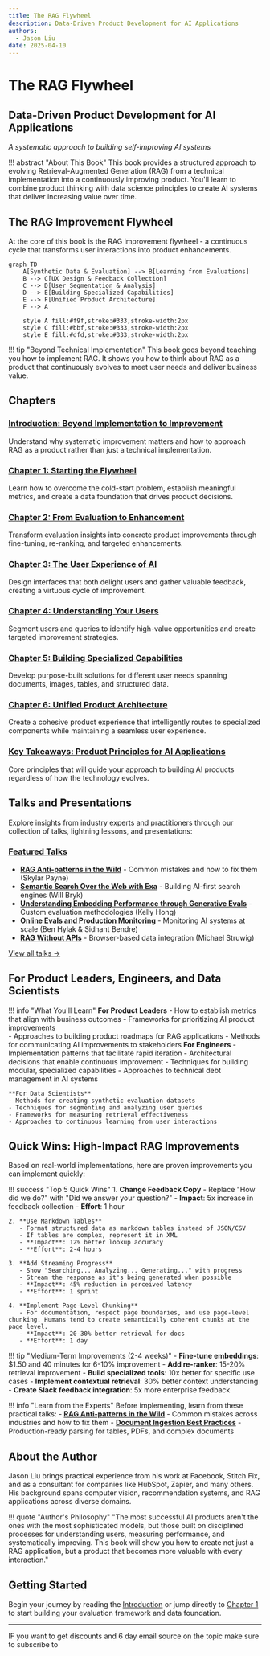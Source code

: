 ```yaml
---
title: The RAG Flywheel
description: Data-Driven Product Development for AI Applications
authors:
  - Jason Liu
date: 2025-04-10
---
```


# The RAG Flywheel

## Data-Driven Product Development for AI Applications

_A systematic approach to building self-improving AI systems_

!!! abstract "About This Book"
This book provides a structured approach to evolving Retrieval-Augmented Generation (RAG) from a technical implementation into a continuously improving product. You'll learn to combine product thinking with data science principles to create AI systems that deliver increasing value over time.

## The RAG Improvement Flywheel

At the core of this book is the RAG improvement flywheel - a continuous cycle that transforms user interactions into product enhancements.

```mermaid
graph TD
    A[Synthetic Data & Evaluation] --> B[Learning from Evaluations]
    B --> C[UX Design & Feedback Collection]
    C --> D[User Segmentation & Analysis]
    D --> E[Building Specialized Capabilities]
    E --> F[Unified Product Architecture]
    F --> A

    style A fill:#f9f,stroke:#333,stroke-width:2px
    style C fill:#bbf,stroke:#333,stroke-width:2px
    style E fill:#dfd,stroke:#333,stroke-width:2px
```

!!! tip "Beyond Technical Implementation"
This book goes beyond teaching you how to implement RAG. It shows you how to think about RAG as a product that continuously evolves to meet user needs and deliver business value.

## Chapters

### [Introduction: Beyond Implementation to Improvement](workshops/chapter0.md)

Understand why systematic improvement matters and how to approach RAG as a product rather than just a technical implementation.

### [Chapter 1: Starting the Flywheel](workshops/chapter1.md)

Learn how to overcome the cold-start problem, establish meaningful metrics, and create a data foundation that drives product decisions.

### [Chapter 2: From Evaluation to Enhancement](workshops/chapter2.md)

Transform evaluation insights into concrete product improvements through fine-tuning, re-ranking, and targeted enhancements.

### [Chapter 3: The User Experience of AI](workshops/chapter3-1.md)

Design interfaces that both delight users and gather valuable feedback, creating a virtuous cycle of improvement.

### [Chapter 4: Understanding Your Users](workshops/chapter4-1.md)

Segment users and queries to identify high-value opportunities and create targeted improvement strategies.

### [Chapter 5: Building Specialized Capabilities](workshops/chapter5-1.md)

Develop purpose-built solutions for different user needs spanning documents, images, tables, and structured data.

### [Chapter 6: Unified Product Architecture](workshops/chapter6-1.md)

Create a cohesive product experience that intelligently routes to specialized components while maintaining a seamless user experience.

### [Key Takeaways: Product Principles for AI Applications](misc/what-i-want-you-to-takeaway.md)

Core principles that will guide your approach to building AI products regardless of how the technology evolves.

## Talks and Presentations

Explore insights from industry experts and practitioners through our collection of talks, lightning lessons, and presentations:

### [Featured Talks](talks/index.md)

- **[RAG Anti-patterns in the Wild](talks/rag-antipatterns-skylar-payne.md)** - Common mistakes and how to fix them (Skylar Payne)
- **[Semantic Search Over the Web with Exa](talks/semantic-search-exa-will-bryk.md)** - Building AI-first search engines (Will Bryk)
- **[Understanding Embedding Performance through Generative Evals](talks/embedding-performance-generative-evals-kelly-hong.md)** - Custom evaluation methodologies (Kelly Hong)
- **[Online Evals and Production Monitoring](talks/online-evals-production-monitoring-ben-sidhant.md)** - Monitoring AI systems at scale (Ben Hylak & Sidhant Bendre)
- **[RAG Without APIs](talks/rag-without-apis-browser-michael-struwig.md)** - Browser-based data integration (Michael Struwig)

[View all talks →](talks/index.md)

## For Product Leaders, Engineers, and Data Scientists

!!! info "What You'll Learn"
    **For Product Leaders**
    - How to establish metrics that align with business outcomes
    - Frameworks for prioritizing AI product improvements  
    - Approaches to building product roadmaps for RAG applications
    - Methods for communicating AI improvements to stakeholders
    **For Engineers**
    - Implementation patterns that facilitate rapid iteration
    - Architectural decisions that enable continuous improvement
    - Techniques for building modular, specialized capabilities
    - Approaches to technical debt management in AI systems
    
    **For Data Scientists**
    - Methods for creating synthetic evaluation datasets
    - Techniques for segmenting and analyzing user queries
    - Frameworks for measuring retrieval effectiveness
    - Approaches to continuous learning from user interactions

## Quick Wins: High-Impact RAG Improvements

Based on real-world implementations, here are proven improvements you can implement quickly:

!!! success "Top 5 Quick Wins"
    1. **Change Feedback Copy** 
       - Replace "How did we do?" with "Did we answer your question?"
       - **Impact**: 5x increase in feedback collection
       - **Effort**: 1 hour
    
    2. **Use Markdown Tables**
       - Format structured data as markdown tables instead of JSON/CSV
       - If tables are complex, represent it in XML
       - **Impact**: 12% better lookup accuracy
       - **Effort**: 2-4 hours
    
    3. **Add Streaming Progress**
       - Show "Searching... Analyzing... Generating..." with progress
       - Stream the response as it's being generated when possible
       - **Impact**: 45% reduction in perceived latency
       - **Effort**: 1 sprint
    
    4. **Implement Page-Level Chunking**
       - For documentation, respect page boundaries, and use page-level chunking. Humans tend to create semantically coherent chunks at the page level.
       - **Impact**: 20-30% better retrieval for docs
       - **Effort**: 1 day

!!! tip "Medium-Term Improvements (2-4 weeks)"
    - **Fine-tune embeddings**: $1.50 and 40 minutes for 6-10% improvement
    - **Add re-ranker**: 15-20% retrieval improvement
    - **Build specialized tools**: 10x better for specific use cases
    - **Implement contextual retrieval**: 30% better context understanding
    - **Create Slack feedback integration**: 5x more enterprise feedback

!!! info "Learn from the Experts"
    Before implementing, learn from these practical talks:
    - [**RAG Anti-patterns in the Wild**](talks/rag-antipatterns-skylar-payne.md) - Common mistakes across industries and how to fix them
    - [**Document Ingestion Best Practices**](talks/reducto-docs-adit.md) - Production-ready parsing for tables, PDFs, and complex documents

## About the Author

Jason Liu brings practical experience from his work at Facebook, Stitch Fix, and as a consultant for companies like HubSpot, Zapier, and many others. His background spans computer vision, recommendation systems, and RAG applications across diverse domains.

!!! quote "Author's Philosophy"
   "The most successful AI products aren't the ones with the most sophisticated models, but those built on disciplined processes for understanding users, measuring performance, and systematically improving. This book will show you how to create not just a RAG application, but a product that becomes more valuable with every interaction."

## Getting Started

Begin your journey by reading the [Introduction](workshops/chapter0.md) or jump directly to [Chapter 1](workshops/chapter1.md) to start building your evaluation framework and data foundation.

---

IF you want to get discounts and 6 day email source on the topic make sure to subscribe to

<script async data-uid="010fd9b52b" src="https://fivesixseven.kit.com/010fd9b52b/index.js"></script>
